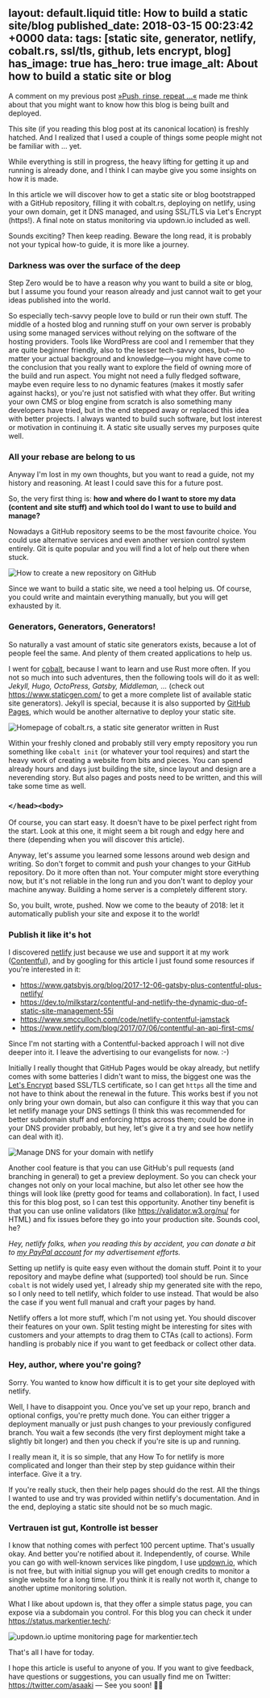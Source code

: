 layout: default.liquid
title: How to build a static site/blog
published_date: 2018-03-15 00:23:42 +0000
data:
  tags: [static site, generator, netlify, cobalt.rs, ssl/tls, github, lets encrypt, blog]
  has_image: true
  has_hero: true
  image_alt: About how to build a static site or blog
---
A comment on my previous post [»Push, rinse, repeat …«](/posts/2018/03/push-rinse-repeat/) made me think about that you might want to know how this blog is being built and deployed.

This site (if you reading this blog post at its canonical location) is freshly hatched. And I realized that I used a couple of things some people might not be familiar with … yet.

While everything is still in progress, the heavy lifting for getting it up and running is already done, and I think I can maybe give you some insights on how it is made.

In this article we will discover how to get a static site or blog bootstrapped with a GitHub repository, filling it with cobalt.rs, deploying on netlify, using your own domain, get it DNS managed, and using SSL/TLS via Let's Encrypt (https!). A final note on status monitoring via updown.io included as well.

Sounds exciting? Then keep reading. Beware the long read, it is probably not your typical how-to guide, it is more like a journey.

### Darkness was over the surface of the deep

Step Zero would be to have a reason why you want to build a site or blog, but I assume you found your reason already and just cannot wait to get your ideas published into the world.

So especially tech-savvy people love to build or run their own stuff. The middle of a hosted blog and running stuff on your own server is probably using some managed services without relying on the software of the hosting providers. Tools like WordPress are cool and I remember that they are quite beginner friendly, also to the lesser tech-savvy ones, but—no matter your actual background and knowledge—you might have come to the conclusion that you really want to explore the field of owning more of the build and run aspect. You might not need a fully fledged software, maybe even require less to no dynamic features (makes it mostly safer against hacks), or you're just not satisfied with what they offer. But writing your own CMS or blog engine from scratch is also something many developers have tried, but in the end stepped away or replaced this idea with better projects. I always wanted to build such software, but lost interest or motivation in continuing it. A static site usually serves my purposes quite well.

### All your rebase are belong to us

Anyway I'm lost in my own thoughts, but you want to read a guide, not my history and reasoning. At least I could save this for a future post.

So, the very first thing is: **how and where do I want to store my data (content and site stuff) and which tool do I want to use to build and manage?**

Nowadays a GitHub repository seems to be the most favourite choice. You could use alternative services and even another version control system entirely. Git is quite popular and you will find a lot of help out there when stuck.

![How to create a new repository on GitHub](/posts/2018/03/how-to_new-github-repo.png)

Since we want to build a static site, we need a tool helping us. Of course, you could write and maintain everything manually, but you will get exhausted by it.

### Generators, Generators, Generators!

So naturally a vast amount of static site generators exists, because a lot of people feel the same. And plenty of them created applications to help us.

I went for [cobalt](https://cobalt-org.github.io/), because I want to learn and use Rust more often. If you not so much into such adventures, then the following tools will do it as well: _Jekyll, Hugo, OctoPress, Gatsby, Middleman, …_ (check out <https://www.staticgen.com/> to get a more complete list of available static site generators). Jekyll is special, because it is also supported by [GitHub Pages](https://pages.github.com/), which would be another alternative to deploy your static site.

![Homepage of cobalt.rs, a static site generator written in Rust](/posts/2018/03/how-to_cobalt-org.png)

Within your freshly cloned and probably still very empty repository you run something like `cobalt init` (or whatever your tool requires) and start the heavy work of creating a website from bits and pieces. You can spend already hours and days just building the site, since layout and design are a neverending story.
But also pages and posts need to be written, and this will take some time as well.

### `</head><body>`

Of course, you can start easy. It doesn't have to be pixel perfect right from the start. Look at this one, it might seem a bit rough and edgy here and there (depending when you will discover this article).

Anyway, let's assume you learned some lessons around web design and writing. So don't forget to commit and push your changes to your GitHub repository. Do it more often than not. Your computer might store everything now, but it's not reliable in the long run and you don't want to deploy your machine anyway. Building a home server is a completely different story.

So, you built, wrote, pushed. Now we come to the beauty of 2018: let it automatically publish your site and expose it to the world!

### Publish it like it's hot

I discovered [netlify](https://www.netlify.com/) just because we use and support it at my work ([Contentful](https://www.contentful.com/)), and by googling for this article I just found some resources if you're interested in it:

* <https://www.gatsbyjs.org/blog/2017-12-06-gatsby-plus-contentful-plus-netlify/>
* <https://dev.to/milkstarz/contentful-and-netlify-the-dynamic-duo-of-static-site-management-55i>
* <https://www.smcculloch.com/code/netlify-contentful-jamstack>
* <https://www.netlify.com/blog/2017/07/06/contentful-an-api-first-cms/>

Since I'm not starting with a Contentful-backed approach I will not dive deeper into it. I leave the advertising to our evangelists for now. :-)

Initially I really thought that GitHub Pages would be okay already, but netlify comes with some batteries I didn't want to miss, the biggest one was the [Let's Encrypt](https://letsencrypt.org/) based SSL/TLS certificate, so I can get `https` all the time and not have to think about the renewal in the future. This works best if you not only bring your own domain, but also can configure it this way that you can let netlify manage your DNS settings (I think this was recommended for better subdomain stuff and enforcing https across them; could be done in your DNS provider probably, but hey, let's give it a try and see how netlify can deal with it).

![Manage DNS for your domain with netlify](/posts/2018/03/how-to_netlify-dns.png)

Another cool feature is that you can use GitHub's pull requests (and branching in general) to get a preview deployment. So you can check your changes not only on your local machine, but also let other see how the things will look like (pretty good for teams and collaboration). In fact, I used this for this blog post, so I can test this opportunity. Another tiny benefit is that you can use online validators (like <https://validator.w3.org/nu/> for HTML) and fix issues before they go into your production site. Sounds cool, he?

_Hey, netlify folks, when you reading this by accident, you can donate a bit to [my PayPal account](https://www.paypal.me/asaaki) for my advertisement efforts._

Setting up netlify is quite easy even without the domain stuff. Point it to your repository and maybe define what (supported) tool should be run.
Since `cobalt` is not widely used yet, I already ship my generated site with the repo, so I only need to tell netlify, which folder to use instead. That would be also the case if you went full manual and craft your pages by hand.

Netlify offers a lot more stuff, which I'm not using yet. You should discover their features on your own. Split testing might be interesting for sites with customers and your attempts to drag them to CTAs (call to actions). Form handling is probably nice if you want to get feedback or collect other data.

### Hey, author, where you're going?

Sorry. You wanted to know how difficult it is to get your site deployed with netlify.

Well, I have to disappoint you. Once you've set up your repo, branch and optional configs, you're pretty much done.
You can either trigger a deployment manually or just push changes to your previously configured branch.
You wait a few seconds (the very first deployment might take a slightly bit longer) and then you check if you're site is up and running.

I really mean it, it is so simple, that any How To for netlify is more complicated and longer than their step by step guidance within their interface. Give it a try.

If you're really stuck, then their help pages should do the rest.
All the things I wanted to use and try was provided within netlify's documentation. And in the end, deploying a static site should not be so much magic.

### Vertrauen ist gut, Kontrolle ist besser

I know that nothing comes with perfect 100 percent uptime. That's usually okay. And better you're notified about it. Independently, of course.
While you can go with well-known services like pingdom, I use [updown.io](https://updown.io/), which is not free, but with initial signup you will get enough credits to monitor a single website for a long time. If you think it is really not worth it, change to another uptime monitoring solution.

What I like about updown is, that they offer a simple status page, you can expose via a subdomain you control. For this blog you can check it under <https://status.markentier.tech/>:

![updown.io uptime monitoring page for markentier.tech](/posts/2018/03/how-to_updown-monitoring.png)

That's all I have for today.

I hope this article is useful to anyone of you. If you want to give feedback, have questions or suggestions, you can usually find me on Twitter: <https://twitter.com/asaaki> — See you soon! 👋🏽
